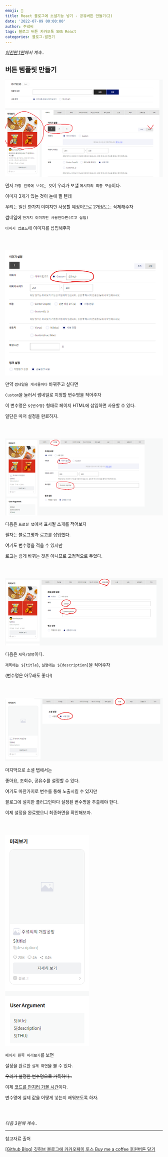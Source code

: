 ```yaml
---
emoji: 🔮
title: React 블로그에 소셜기능 넣기 - 공유버튼 만들기(2)
date: '2022-07-09 00:00:00'
author: 주녘씨
tags: 블로그 버튼 카카오톡 SNS React
categories: 블로그-발전기
---
```


*[이전편 1편](https://www.junwork.net/blog-social-feature-button1/)에서 계속..*

## **버튼 템플릿 만들기**

![카카오](kakao7.png)

먼저 `가장 왼쪽에 보이는 것`이 우리가 보낼 `메시지의 최종 모습`이다.

이미지 3개가 있는 것이 눈에 띌 텐데

우리는 일단 한가지 이미지만 사용할 예정이므로 2개정도는 삭제해주자

 썸네일에 `한가지 이미지만 사용한다면(로고 삽입)`

`이미지 업로드`에 이미지를 삽입해주자

<br/><br/>


![카카오](kakao8.png)

만약 `썸네일을 게시물마다` 바꿔주고 싶다면

`Custom`을 눌러서 썸네일로 지정할 변수명을 적어주자

이 변수명은 `${변수명}` 형태로 페이지 HTML에 삽입하면 사용할 수 있다.

일단은 마저 설정을 완료하자.

<br/><br/>

![카카오](kakao9.png)

다음은 `프로필 탭`에서 표시될 소개를 적어보자

필자는 블로그명과 로고를 삽입했다.

여기도 변수명을 적을 수 있지만 

로고는 쉽게 바뀌는 것은 아니므로 고정적으로 두었다.

<br/><br/>


![카카오](kakao10.png)

다음은 `제목/설명`이다.

`제목에는 ${title}`, `설명에는 ${description}`을 적어주자

(변수명은 아무래도 좋다!)

<br/><br/>


![카카오](kakao11.png)

마지막으로 소셜 탭에서는 

좋아요, 조회수, 공유수를 설정할 수 있다.

여기도 마찬가지로 변수를 통해 노출시킬 수 있지만

블로그에 설치한 플러그인마다 설정된 변수명을 추출해야 한다.

이제 설정을 완료했으니 최종화면을 확인해보자.

<br/><br/>


![카카오](kakao12.png)

`페이지 왼쪽 미리보기`를 보면 

설정을 완료한 `실제 화면`을 볼 수 있다.

~~우리가 설정한 변수명으로 가득하다..~~

이제 <u>코드를 만지러 가볼 시간</u>이다.

변수명에 실제 값을 어떻게 넣는지 배워보도록 하자.


<br/><br/>

*다음 3편에 계속..*

---



참고자료 출처

[[Github Blog] 깃허브 블로그에 카카오페이,토스 Buy me a coffee 후원버튼 달기](https://devyuseon.github.io/github%20blog/add-kakaopay-donate/)


```toc

```